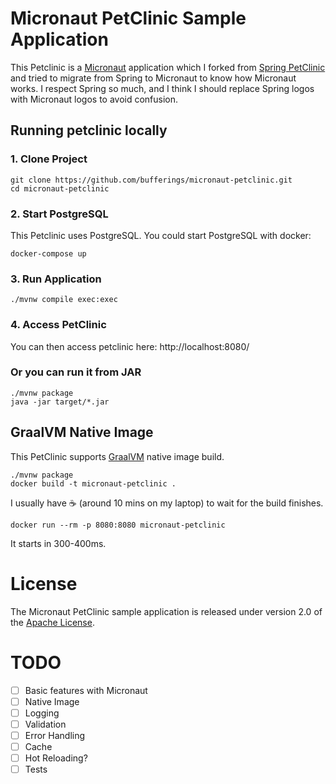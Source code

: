 # Micronaut PetClinic Sample Application

This Petclinic is a [Micronaut](https://micronaut.io/) application which I forked from [Spring PetClinic](https://github.com/spring-projects/spring-petclinic) and tried to migrate from Spring to Micronaut to know how Micronaut works. I respect Spring so much, and I think I should replace Spring logos with Micronaut logos to avoid confusion.

## Running petclinic locally

### 1. Clone Project

```
git clone https://github.com/bufferings/micronaut-petclinic.git
cd micronaut-petclinic
```

### 2. Start PostgreSQL

This Petclinic uses PostgreSQL. You could start PostgreSQL with docker:

```
docker-compose up
```

### 3. Run Application

```
./mvnw compile exec:exec
```

### 4. Access PetClinic

You can then access petclinic here: http://localhost:8080/

### Or you can run it from JAR

```
./mvnw package
java -jar target/*.jar
```

## GraalVM Native Image

This PetClinic supports [GraalVM](https://www.graalvm.org/) native image build.

```
./mvnw package
docker build -t micronaut-petclinic .
```

I usually have ☕ (around 10 mins on my laptop) to wait for the build finishes.

```
docker run --rm -p 8080:8080 micronaut-petclinic
```

It starts in 300-400ms.

# License

The Micronaut PetClinic sample application is released under version 2.0 of the [Apache License](https://www.apache.org/licenses/LICENSE-2.0).

# TODO

- [ ] Basic features with Micronaut
- [ ] Native Image
- [ ] Logging
- [ ] Validation
- [ ] Error Handling
- [ ] Cache
- [ ] Hot Reloading?
- [ ] Tests
